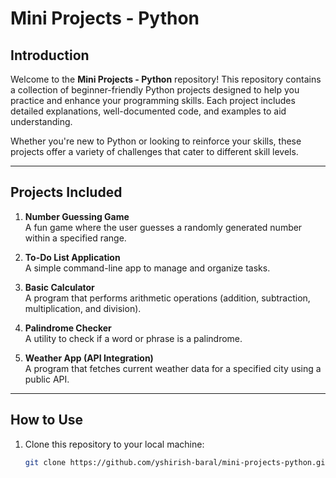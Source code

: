 # Mini Projects - Python

## Introduction
Welcome to the **Mini Projects - Python** repository! This repository contains a collection of beginner-friendly Python projects designed to help you practice and enhance your programming skills. Each project includes detailed explanations, well-documented code, and examples to aid understanding.

Whether you're new to Python or looking to reinforce your skills, these projects offer a variety of challenges that cater to different skill levels.

---

## Projects Included
1. **Number Guessing Game**  
   A fun game where the user guesses a randomly generated number within a specified range.

2. **To-Do List Application**  
   A simple command-line app to manage and organize tasks.

3. **Basic Calculator**  
   A program that performs arithmetic operations (addition, subtraction, multiplication, and division).

4. **Palindrome Checker**  
   A utility to check if a word or phrase is a palindrome.

5. **Weather App (API Integration)**  
   A program that fetches current weather data for a specified city using a public API.

---

## How to Use
1. Clone this repository to your local machine:  
   ```bash
   git clone https://github.com/yshirish-baral/mini-projects-python.git
